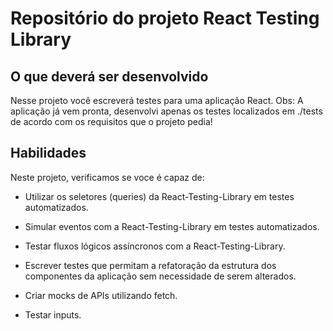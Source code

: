 # Repositório do projeto React Testing Library

## O que deverá ser desenvolvido

Nesse projeto você escreverá testes para uma aplicação React. 
Obs: A aplicação já vem pronta, desenvolvi apenas os testes localizados em ./tests de acordo com os requisitos que o projeto pedia!

## Habilidades

Neste projeto, verificamos se voce é capaz de:

* Utilizar os seletores (queries) da React-Testing-Library em testes automatizados.

* Simular eventos com a React-Testing-Library em testes automatizados.

* Testar fluxos lógicos assíncronos com a React-Testing-Library.

* Escrever testes que permitam a refatoração da estrutura dos componentes da aplicação sem necessidade de serem alterados.

* Criar mocks de APIs utilizando fetch.

* Testar inputs.


